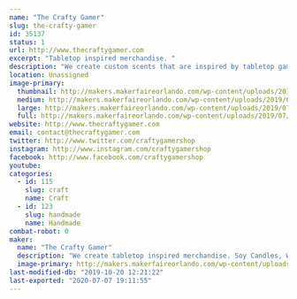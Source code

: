 ```yaml
---
name: "The Crafty Gamer"
slug: the-crafty-gamer
id: 35137
status: 1
url: http://www.thecraftygamer.com
excerpt: "Tabletop inspired merchandise. "
description: "We create custom scents that are inspired by tabletop games. Our soy based candles and wax melts, room sprays and reed diffusers are designed to be further immerse players when playing traditional board games or role playing games."
location: Unassigned
image-primary:
  thumbnail: http://makers.makerfaireorlando.com/wp-content/uploads/2019/07/xRjvTBShWCk25wt1xsOdKplda2KZ6RhWVA-150x150.png
  medium: http://makers.makerfaireorlando.com/wp-content/uploads/2019/07/xRjvTBShWCk25wt1xsOdKplda2KZ6RhWVA-300x298.png
  large: http://makers.makerfaireorlando.com/wp-content/uploads/2019/07/xRjvTBShWCk25wt1xsOdKplda2KZ6RhWVA.png
  full: http://makers.makerfaireorlando.com/wp-content/uploads/2019/07/xRjvTBShWCk25wt1xsOdKplda2KZ6RhWVA.png
website: http://www.thecraftygamer.com
email: contact@thecraftygamer.com
twitter: http://www.twitter.com/craftygamershop
instagram: http://www.instagram.com/craftygamershop
facebook: http://www.facebook.com/craftygamershop
youtube: 
categories:
  - id: 115
    slug: craft
    name: Craft
  - id: 123
    slug: handmade
    name: Handmade
combat-robot: 0
maker:
  name: "The Crafty Gamer"
  description: "We create tabletop inspired merchandise. Soy Candles, Wax Melts, Reed Diffusers, Room Sprays & Apparel with more items to come."
  image-primary: http://makers.makerfaireorlando.com/wp-content/uploads/2019/07/Logo-Social-1024x1024.png
last-modified-db: "2019-10-20 12:21:22"
last-exported: "2020-07-07 19:11:55"
---
```

